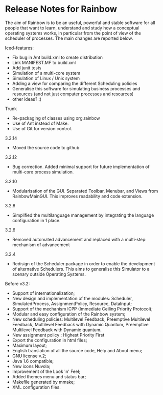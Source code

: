 
# Release Notes for Rainbow
The aim of Rainbow is to be an useful, powerful and stable software 
for all people that want to learn, understand and study how a 
conceptual operating systems works, in particular from the point of 
view of the scheduler of processes. The main changes are reported below.

 
Iced-features:

- Fix bug in Ant build.xml to create distribution
- Link MANIFEST.MF to build.xml
- Add junit tests
- Simulation of a multi-core system
- Simulation of Linux / Unix system
- Adding a view for comparing the different Scheduling policies
- Generalise this software for simulating business processes and resources (and not just computer processes and resources)
- other ideas? :)

Trunk

 - Re-packaging of classes using org.rainbow
 - Use of Ant instead of Make.
 - Use of Git for version control.

3.2.14

 - Moved the source code to github 

3.2.12

 - Bug correction. Added minimal support for future implementation of multi-core process simulation.

3.2.10

 - Modularisation of the GUI. Separated Toolbar, Menubar, and Views from RainbowMainGUI. This improves 
 readability and code extension.

3.2.8

 - Simplified the multilanguage management by integrating the language configuration in 1 place. 

3.2.6

 - Removed automated advancement and replaced with a multi-step mechanism of advancement

3.2.4 

 - Redisign of the Scheduler package in order to enable the development of alternative Schedulers. This aims to generalise this Simulator to a scenary outside Operating Systems.


Before v3.2: 

 - Support of internationalization;
 - New design and implementation of the modules:
   Scheduler, SimulatedProcess, AssignmentPolicy, Resource, DataInput;
 - Support of the mechanism ICPP (Immediate Ceiling Priority Protocol);
 - Modular and easy configuration of the Rainbow system;
 - New scheduling policies: Multilevel Feedback, Preemptive Multilevel Feedback, Multilevel Feedback with Dynamic Quantum, Preemptive Multilevel Feedback with Dynamic quantum.
 - New assignment policy : Highest Priority First
 - Export the configuration in html files;
 - Maximum layout;
 - English translation of all the source code, Help and About menu;
 - GNU license v.2;
 - Java 1.6 compatible;
 - New icons Nuvola;
 - Improvement of the Look 'n' Feel;
 - Added themes menu and status bar;
 - Makefile generated by mmake;
 - XML configuration files.
 